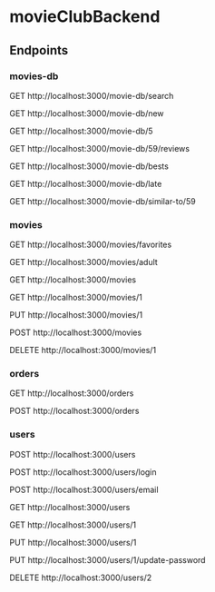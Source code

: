 # movieClubBackend

## Endpoints

### movies-db

GET    http://localhost:3000/movie-db/search

GET    http://localhost:3000/movie-db/new

GET    http://localhost:3000/movie-db/5

GET    http://localhost:3000/movie-db/59/reviews

GET    http://localhost:3000/movie-db/bests

GET    http://localhost:3000/movie-db/late

GET    http://localhost:3000/movie-db/similar-to/59

### movies

GET    http://localhost:3000/movies/favorites

GET    http://localhost:3000/movies/adult

GET    http://localhost:3000/movies

GET    http://localhost:3000/movies/1

PUT    http://localhost:3000/movies/1

POST   http://localhost:3000/movies

DELETE http://localhost:3000/movies/1

### orders

GET    http://localhost:3000/orders

POST   http://localhost:3000/orders

### users

POST   http://localhost:3000/users

POST   http://localhost:3000/users/login

POST   http://localhost:3000/users/email

GET    http://localhost:3000/users

GET    http://localhost:3000/users/1

PUT    http://localhost:3000/users/1

PUT    http://localhost:3000/users/1/update-password

DELETE http://localhost:3000/users/2

